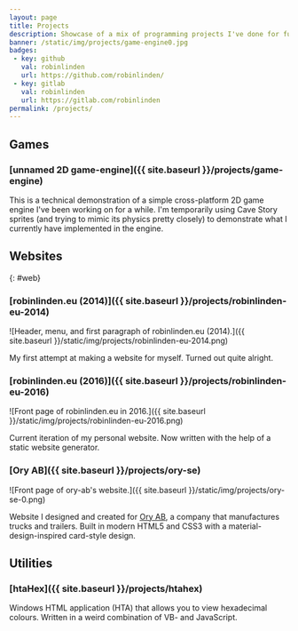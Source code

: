```yaml
---
layout: page
title: Projects
description: Showcase of a mix of programming projects I've done for fun and/or profit.
banner: /static/img/projects/game-engine0.jpg
badges:
 - key: github
   val: robinlinden
   url: https://github.com/robinlinden/
 - key: gitlab
   val: robinlinden
   url: https://gitlab.com/robinlinden
permalink: /projects/
---
```


## Games

### [unnamed 2D game-engine]({{ site.baseurl }}/projects/game-engine)

This is a technical demonstration of a simple cross-platform 2D game engine I've been working on for a while. I'm temporarily using Cave Story sprites (and trying to mimic its physics pretty closely) to demonstrate what I currently have implemented in the engine.


## Websites
{: #web}

### [robinlinden.eu (2014)]({{ site.baseurl }}/projects/robinlinden-eu-2014)

![Header, menu, and first paragraph of robinlinden.eu (2014).]({{ site.baseurl }}/static/img/projects/robinlinden-eu-2014.png)

My first attempt at making a website for myself. Turned out quite alright.

### [robinlinden.eu (2016)]({{ site.baseurl }}/projects/robinlinden-eu-2016)

![Front page of robinlinden.eu in 2016.]({{ site.baseurl }}/static/img/projects/robinlinden-eu-2016.png)

Current iteration of my personal website. Now written with the help of a static website generator.

### [Ory AB]({{ site.baseurl }}/projects/ory-se)

![Front page of ory-ab's website.]({{ site.baseurl }}/static/img/projects/ory-se-0.png)

Website I designed and created for [Ory AB](https://ory.robinlinden.eu), a company that manufactures trucks and trailers. Built in modern HTML5 and CSS3 with a material-design-inspired card-style design.


## Utilities

### [htaHex]({{ site.baseurl }}/projects/htahex)

Windows HTML application (HTA) that allows you to view hexadecimal colours. Written in a weird combination of VB- and JavaScript.
